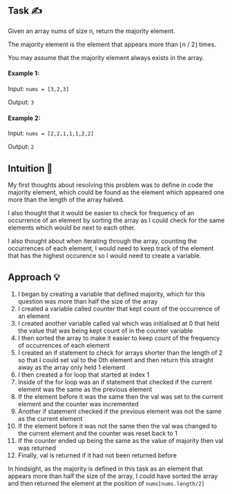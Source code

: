 ## Task ✍
Given an array nums of size n, return the majority element.

The majority element is the element that appears more than ⌊n / 2⌋ times. 

You may assume that the majority element always exists in the array.

#### Example 1:
Input: ```nums = [3,2,3]```

Output: ```3```

#### Example 2:
Input: ```nums = [2,2,1,1,1,2,2]```

Output: ```2```

## Intuition 💬
<!-- Describe your first thoughts on how to solve this problem. -->
My first thoughts about resolving this problem was to define in code the majority element, which could be found as the element which appeared one more than the length of the array halved. 

I also thought that it would be easier to check for frequency of an occurrence of an element by sorting the array as I could check for the same elements which would be next to each other.

I also thought about when iterating through the array, counting the occurrences of each element, I would need to keep track of the element that has the highest occurence so I would need to create a variable.

## Approach 💡
<!-- Describe your approach to solving the problem. -->
1. I began by creating a variable that defined majority, which for this question was more than half the size of the array
2. I created a variable called counter that kept count of the occurrence of an element
3. I created another variable called val which was initialised at 0 that held the value that was being kept count of in the counter variable
4. I then sorted the array to make it easier to keep count of the frequency of occurrences of each element
5. I created an if statement to check for arrays shorter than the length of 2 so that I could set val to the 0th element and then return this straight away as the array only held 1 element
6. I then created a for loop that started at index 1
7. Inside of the for loop was an if statement that checked if the current element was the same as the previous element
8. If the element before it was the same then the val was set to the current element and the counter was incremented
9. Another if statement checked if the previous element was not the same as the current element
10. If the element before it was not the same then the val was changed to the current element and the counter was reset back to 1
11. If the counter ended up being the same as the value of majority then val was returned
12. Finally, val is returned if it had not been returned before

In hindsight, as the majority is defined in this task as an element that appears more than half the size of the array, I could have sorted the array and then returned the element at the position of ```nums[nums.length/2]```

